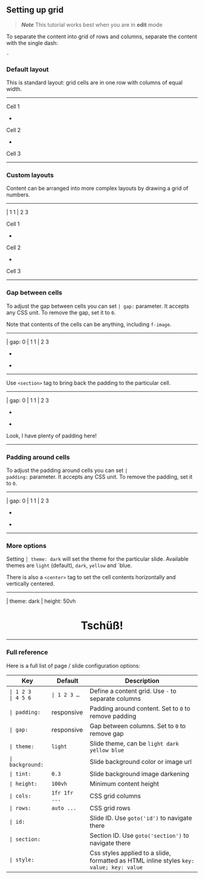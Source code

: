 ## Setting up grid

> ***Note*** This tutorial works best when you are in **edit** mode <f-edit-icon  />

To separate the content into grid of rows and columns, separate the content with the single dash:

`-`

### Default layout

This is standard layout: grid cells are in one row with columns of equal width.

---

<f-card>Cell 1</f-card>

-

<f-card>Cell 2</f-card>

-

<f-card>Cell 3</f-card>

---

### Custom layouts

Content can be arranged into more complex layouts by drawing a grid of numbers.

---

| 1 1
| 2 3

<f-card>Cell 1</f-card>

-

<f-card>Cell 2</f-card>

-

<f-card>Cell 3</f-card>

---

### Gap between cells

To adjust the gap between cells you can set <code>| gap:</code> parameter. It accepts any CSS unit. To remove the gap, set it to `0`.

Note that contents of the cells can be anything, including `f-image`.

---

| gap: 0
| 1 1
| 2 3

<f-image src="../images/example.jpg" />

-

<f-image src="../images/example.jpg" />

-

<f-image src="../images/example.jpg" />

---

Use `<section>` tag to bring back the padding to the particular cell.

---

| gap: 0
| 1 1
| 2 3

<f-image src="../images/example.jpg" />

-

<f-image src="../images/example.jpg" />

-

<section>
Look, I have plenty of padding here!
</section>

---

### Padding around cells

To adjust the padding around cells you can set <code>| padding:</code> parameter. It accepts any CSS unit. To remove the padding, set it to `0`.

---

| gap: 0
| 1 1
| 2 3

<f-image src="../images/example.jpg" />

-

<f-image src="../images/example.jpg" />

-

<f-image src="../images/example.jpg" />

---

### More options

Setting <code>│ theme: dark</code> will set the theme for the particular slide. Available themes are `light` (default), `dark`, `yellow` and `blue.

There is also a <code>&lt;center></code> tag to set the cell contents horizontally and vertically centered.

---

| theme: dark
| height: 50vh

<center>

# Tschüß!

</center>


---

### Full reference

Here is a full list of page / slide configuration options:

Key | Default | Description
---|---|---
`\| 1 2 3`<br>`\| 4 5 6`|`\| 1 2 3 …`|Define a content grid. Use `-` to separate columns 
`\| padding:`|responsive|Padding around content. Set to `0` to remove padding 
`\| gap:`|responsive|Gap between columns. Set to `0` to remove gap 
`\| theme:`|`light`|Slide theme, can be `light dark yellow blue`
`\| background:`||Slide background color or image url
`\| tint:`|`0.3`|Slide background image darkening
`\| height:`|`100vh`|Minimum content height
`\| cols:`|`1fr 1fr ...`|CSS grid columns
`\| rows:`|`auto ...`|CSS grid rows
`\| id:`||Slide ID. Use `goto('id')` to navigate there
`\| section:`||Section ID. Use `goto('section')` to navigate there
`\| style:`||Css styles applied to a slide, formatted as HTML inline styles `key: value; key: value`

































